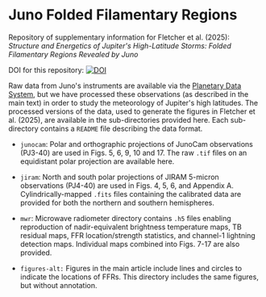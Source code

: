 # Juno Folded Filamentary Regions

Repository of supplementary information for Fletcher et al. (2025):  
*Structure and Energetics of Jupiter's High-Latitude Storms:  Folded Filamentary Regions Revealed by Juno*

DOI for this repository: [![DOI](https://zenodo.org/badge/DOI/10.5281/zenodo.15755741.svg)](https://doi.org/10.5281/zenodo.15755741)

Raw data from Juno's instruments are available via the [Planetary Data System](https://pds-atmospheres.nmsu.edu/data_and_services/atmospheres_data/JUNO/juno.html), but we have processed these observations (as described in the main text) in order to study the meteorology of Jupiter's high latitudes.  The processed versions of the data, used to generate the figures in Fletcher et al. (2025), are available in the sub-directories provided here.  Each sub-directory contains a `README` file describing the data format.

* `junocam`: Polar and orthographic projections of JunoCam observations (PJ3-40) are used in Figs. 5, 6, 9, 10 and 17.  The raw `.tif` files on an equidistant polar projection are available here.

* `jiram`:  North and south polar projections of JIRAM 5-micron observations (PJ4-40) are used in Figs. 4, 5, 6, and Appendix A.  Cylindrically-mapped `.fits` files containing the calibrated data are provided for both the northern and southern hemispheres.

* `mwr`:  Microwave radiometer directory contains `.h5` files enabling reproduction of nadir-equivalent brightness temperature maps, TB residual maps, FFR location/strength statistics, and channel-1 lightning detection maps.  Individual maps combined into Figs. 7-17 are also provided.

* `figures-alt:` Figures in the main article include lines and circles to indicate the locations of FFRs.  This directory includes the same figures, but without annotation.

